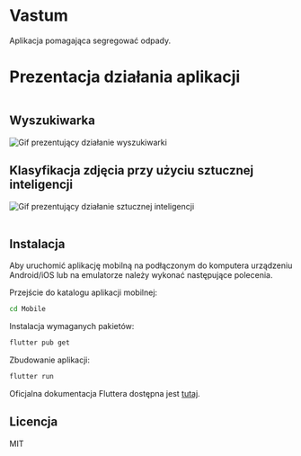 # Vastum
Aplikacja pomagająca segregować odpady.

# Prezentacja działania aplikacji
<div style='float:left; margin-right: 25px'>
<h2>Wyszukiwarka</h2>
<img src='gifs/search.gif' alt='Gif prezentujący działanie wyszukiwarki'>
</div>
<div style='float:left'>
<h2>Klasyfikacja zdjęcia przy użyciu sztucznej inteligencji</h2>
<img src='gifs/camera.gif' alt='Gif prezentujący działanie sztucznej inteligencji'>
</div>
<div style='clear:both'></div>
<br> 

## Instalacja

Aby uruchomić aplikację mobilną na podłączonym do komputera urządzeniu Android/iOS lub na emulatorze należy wykonać następujące polecenia.

Przejście do katalogu aplikacji mobilnej:
```sh
cd Mobile
```
Instalacja wymaganych pakietów:
```sh
flutter pub get
```
Zbudowanie aplikacji:
```sh
flutter run
```

Oficjalna dokumentacja Fluttera dostępna jest [tutaj](https://flutter.dev/docs).

## Licencja

MIT
